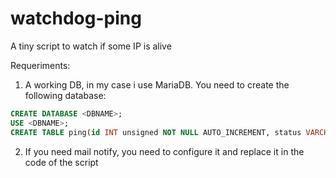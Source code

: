 # watchdog-ping
A tiny script to watch if some IP is alive

Requeriments:
1) A working DB, in my case i use MariaDB.
You need to create the following database:

```SQL
CREATE DATABASE <DBNAME>;
USE <DBNAME>;
CREATE TABLE ping(id INT unsigned NOT NULL AUTO_INCREMENT, status VARCHAR(10), tx INT UNSIGNED, rx INT UNSIGNED, percent_lost INT UNSIGNED, min FLOAT, avg FLOAT, max FLOAT, mdev FLOAT, PRIMARY KEY (id),ts timestamp default current_timestamp);
```
2) If you need mail notify, you need to configure it and replace it in the code of the script

